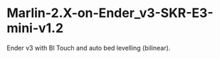 # Marlin-2.X-on-Ender_v3-SKR-E3-mini-v1.2

Ender v3 with Bl Touch and auto bed levelling (bilinear).